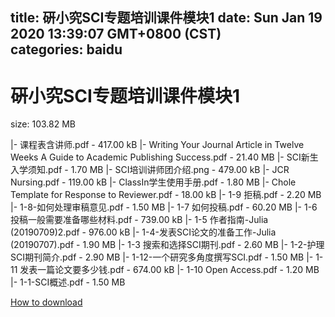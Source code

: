 
title: 硏小究SCI专题培训课件模块1
date: Sun Jan 19 2020 13:39:07 GMT+0800 (CST)    
categories: baidu
---

# 硏小究SCI专题培训课件模块1
size: 103.82 MB
 
 
|- 课程表含讲师.pdf - 417.00 kB
|- Writing Your Journal Article in Twelve Weeks A Guide to Academic Publishing Success.pdf - 21.40 MB
|- SCI新生入学须知.pdf - 1.70 MB
|- SCI培训讲师团介绍.png - 479.00 kB
|- JCR Nursing.pdf - 119.00 kB
|- ClassIn学生使用手册.pdf - 1.80 MB
|- Chole Template for Response to Reviewer.pdf - 18.00 kB
|- 1-9 拒稿.pdf - 2.20 MB
|- 1-8-如何处理审稿意见.pdf - 1.50 MB
|- 1-7 如何投稿.pdf - 60.20 MB
|- 1-6 投稿一般需要准备哪些材料.pdf - 739.00 kB
|- 1-5 作者指南-Julia (20190709)2.pdf - 976.00 kB
|- 1-4-发表SCI论文的准备工作-Julia (20190707).pdf - 1.90 MB
|- 1-3 搜索和选择SCI期刊.pdf - 2.60 MB
|- 1-2-护理SCI期刊简介.pdf - 2.90 MB
|- 1-12-一个研究多角度撰写SCI.pdf - 1.50 MB
|- 1-11 发表一篇论文要多少钱.pdf - 674.00 kB
|- 1-10 Open Access.pdf - 1.20 MB
|- 1-1-SCI概述.pdf - 1.50 MB

[How to download](https://bpcam.bemobtrk.com/go/2ceec3aa-1ca2-46d6-b9ff-aaa5c184517c?jno=1367)